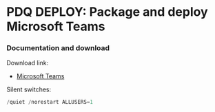 # PDQ DEPLOY: Package and deploy Microsoft Teams
### Documentation and download
Download link:

* [Microsoft Teams](https://learn.microsoft.com/en-us/microsoftteams/msi-deployment)

Silent switches:
```powershell
/quiet /norestart ALLUSERS=1
```